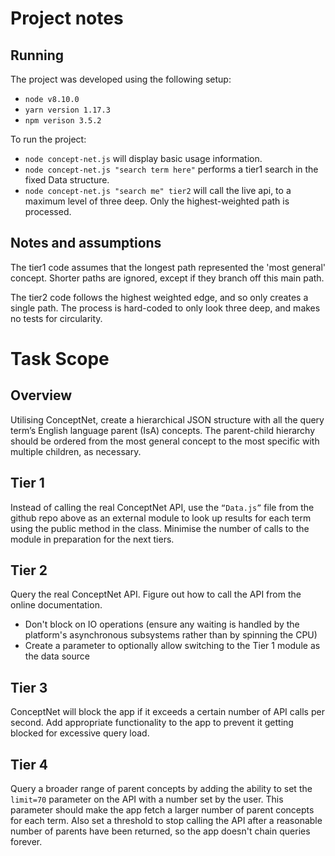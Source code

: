 # Project notes

## Running

The project was developed using the following setup:

- `node v8.10.0`
- `yarn version 1.17.3`
- `npm verison 3.5.2`

To run the project:

- `node concept-net.js` will display basic usage information.
- `node concept-net.js "search term here"` performs a tier1 search in the fixed Data structure.
- `node concept-net.js "search me" tier2` will call the live api, to a maximum level of three deep. Only the highest-weighted path is processed.

## Notes and assumptions

The tier1 code assumes that the longest path represented the 'most general' concept. Shorter paths are ignored, except if they branch off this main path.

The tier2 code follows the highest weighted edge, and so only creates a single path. The process is hard-coded to only look three deep, and makes no tests for circularity.

# Task Scope

## Overview

Utilising ConceptNet, create a hierarchical JSON structure with all the query term’s English language parent (IsA) concepts. The parent-child hierarchy should be ordered from the most general concept to the most specific with multiple children, as necessary.

## Tier 1

Instead of calling the real ConceptNet API, use the `“Data.js”` file from the github repo above as an external module to look up results for each term using the public method in the class. Minimise the number of calls to the module in preparation for the next tiers.

## Tier 2

Query the real ConceptNet API. Figure out how to call the API from the online documentation.

- Don't block on IO operations (ensure any waiting is handled by the platform's asynchronous subsystems rather than by spinning the CPU)
- Create a parameter to optionally allow switching to the Tier 1 module as the data source

## Tier 3

ConceptNet will block the app if it exceeds a certain number of API calls per second. Add appropriate functionality to the app to prevent it getting blocked for excessive query load.

## Tier 4

Query a broader range of parent concepts by adding the ability to set the `limit=70` parameter on the API with a number set by the user. This parameter should make the app fetch a larger number of parent concepts for each term. Also set a threshold to stop calling the API after a reasonable number of parents have been returned, so the app doesn't chain queries forever.

